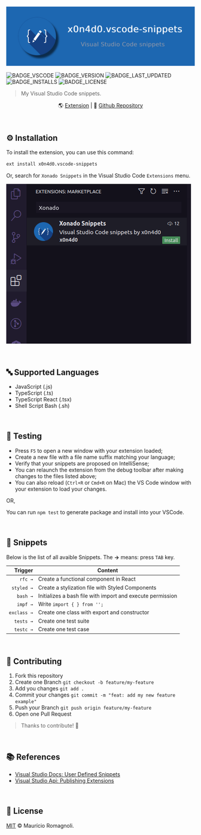 ![](./.github/assets/banner.png)

![BADGE_VSCODE] ![BADGE_VERSION] ![BADGE_LAST_UPDATED] ![BADGE_INSTALLS] ![BADGE_LICENSE]

> My Visual Studio Code snippets.

<div align='center'>

🌎 [Extension](https://marketplace.visualstudio.com/items?itemName=x0n4d0.vscode-snippets) | 🏡 [Github Repository](https://github.com/x0n4d0/vscode-snippets)

</div>

<br>

## **⚙️ Installation**

To install the extension, you can use this command:

```bash
ext install x0n4d0.vscode-snippets
```

Or, search for `Xonado Snippets` in the Visual Studio Code `Extensions` menu.

![](./.github/assets/install-extension.png)

<br>

## **🔤 Supported Languages**

- JavaScript (.js)
- TypeScript (.ts)
- TypeScript React (.tsx)
- Shell Script Bash (.sh)

<br>

## **🧪 Testing**

- Press <kbd>`F5`</kbd> to open a new window with your extension loaded;
- Create a new file with a file name suffix matching your language;
- Verify that your snippets are proposed on IntelliSense;
- You can relaunch the extension from the debug toolbar after making changes to the files listed above;
- You can also reload (<kbd>`Ctrl+R`</kbd> or <kbd>`Cmd+R`</kbd> on Mac) the VS Code window with your extension to load your changes.

OR,

You can run `npm test` to generate package and install into your VSCode.

<br>

## **📝 Snippets**

Below is the list of all avaible Snippets. The **→** means: press <kbd>`TAB`</kbd> key.


|                    Trigger | Content                                                                      |
| -------------------------: | ----------------------------------------------------------------------------- |
|                    `rfc →` | Create a functional component in React                                             |
|           `styled →` | Create a stylization file with Styled Components                      |
|           `bash →` | Initializes a bash file with import and execute permission                      |
|           `impf →` | Write `import { } from '';`                      |
|           `exclass →` | Create one class with export and constructor                      |
|           `tests →` | Create one test suite                      |
|           `testc →` | Create one test case                      |

<br>

## **🌱 Contributing**

1. Fork this repository
2. Create one Branch `git checkout -b feature/my-feature`
3. Add you changes `git add .`
4. Commit your changes `git commit -m "feat: add my new feature example"`
5. Push your Branch `git push origin feature/my-feature`
6. Open one Pull Request

> Thanks to contribute! 🤝

<br>

## **📚 References**

- [Visual Studio Docs: User Defined Snippets](https://code.visualstudio.com/docs/editor/userdefinedsnippets)
- [Visual Studio Api: Publishing Extensions](https://code.visualstudio.com/api/working-with-extensions/publishing-extension)

<br>

## **📜 License**

[MIT](./LICENSE) &#169; Maurício Romagnoli.

<!-- BADGES -->

[BADGE_VSCODE]: https://img.shields.io/badge/Visual%20Studio%20Code-Snippets-blue
[BADGE_VERSION]: https://img.shields.io/visual-studio-marketplace/v/x0n4d0.vscode-snippets
[BADGE_LICENSE]: https://img.shields.io/github/license/x0n4d0/vscode-snippets
[BADGE_STARS]: https://img.shields.io/visual-studio-marketplace/stars/x0n4d0.vscode-snippets
[BADGE_LAST_UPDATED]: https://img.shields.io/visual-studio-marketplace/last-updated/x0n4d0.vscode-snippets
[BADGE_INSTALLS]: https://img.shields.io/visual-studio-marketplace/i/x0n4d0.vscode-snippets
[BADGE_RELEASE_DATE]: https://img.shields.io/visual-studio-marketplace/release-date/x0n4d0.vscode-snippets